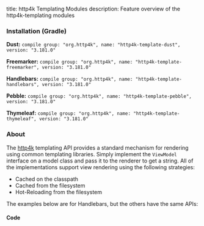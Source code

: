 title: http4k Templating Modules
description: Feature overview of the http4k-templating modules

### Installation (Gradle)
**Dust:** ```compile group: "org.http4k", name: "http4k-template-dust", version: "3.181.0"```

**Freemarker:** ```compile group: "org.http4k", name: "http4k-template-freemarker", version: "3.181.0"```

**Handlebars:** ```compile group: "org.http4k", name: "http4k-template-handlebars", version: "3.181.0"```

**Pebble:** ```compile group: "org.http4k", name: "http4k-template-pebble", version: "3.181.0"```

**Thymeleaf:** ```compile group: "org.http4k", name: "http4k-template-thymeleaf", version: "3.181.0"```

### About
The [http4k] templating API provides a standard mechanism for rendering using common templating libraries. Simply implement the `ViewModel` interface on a model class and pass it to the renderer to get a string. All of the implementations support view rendering using the following strategies:

* Cached on the classpath
* Cached from the filesystem
* Hot-Reloading from the filesystem

The examples below are for Handlebars, but the others have the same APIs:

#### Code  [<img class="octocat"/>](https://github.com/http4k/http4k/blob/master/src/docs/guide/modules/templating/example.kt)

 <script src="https://gist-it.appspot.com/https://github.com/http4k/http4k/blob/master/src/docs/guide/modules/templating/example.kt"></script>

[http4k]: https://http4k.org
